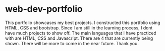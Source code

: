 # web-dev-portfolio

This portfolio showcases my best projects. I constructed this portfolio using HTML, CSS and bootstrap. Since I am still in the learning process, I dont have much projects to show off. The main languages that I have practiced with are HTML, CSS and Javascript. There are 4 that are currently being shown. There will be more to come in the near future. Thank you.